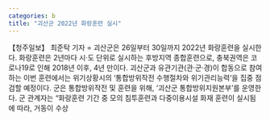 ```yaml
---
categories: b
title: "괴산군 2022년 화랑훈련 실시"
---
```

【청주일보】 최준탁 기자 = 괴산군은 26일부터 30일까지 2022년 화랑훈련을 실시한다. 화랑훈련은 2년마다 시·도 단위로 실시하는 후방지역 종합훈련으로, 충북권역은 코로나19로 인해 2018년 이후, 4년 만이다. 괴산군과 유관기관(관‧군‧경)이 합동으로 참여하는 이번 훈련에서는 위기상황시의 ‘통합방위작전 수행절차와 위기관리능력’을 집중 점검할 예정이다. 군은 통합방위작전 및 훈련을 위해, ‘괴산군 통합방위지원본부’를 운영한다. 군 관계자는 “화랑훈련 기간 중 모의 침투훈련과 다중이용시설 화재 훈련이 실시됨에 따라, 거동이 수상